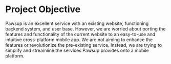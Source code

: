 # Project Objective

Pawsup is an excellent service with an existing website, functioning backend system, and user base. However, we are worried about porting the features and functionality of the current website to an easy-to-use and intuitive cross-platform mobile app. We are not aiming to enhance the features or revolutionize the pre-existing service. Instead, we are trying to simplify and streamline the services Pawsup provides onto a mobile platform. 
